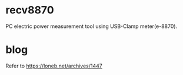 # recv8870
PC electric power measurement tool using USB-Clamp meter(e-8870).

# blog
Refer to https://loneb.net/archives/1447


